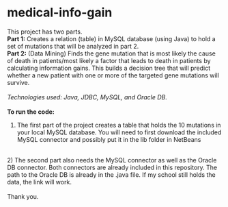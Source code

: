# medical-info-gain
This project has two parts.<br>
<b>Part 1:</b> Creates a relation (table) in MySQL database (using Java) to hold a set of mutations that will be analyzed in part 2.<br>
<b>Part 2:</b> (Data Mining) Finds the gene mutation that is most likely the cause of death in patients/most likely a factor that leads to death in patients by calculating information gains. This builds a decision tree that will predict whether a new patient with one or more of the targeted gene mutations will survive.<br><br>
<em>Technologies used: Java, JDBC, MySQL, and Oracle DB.</em>
<br><br>
<strong>To run the code:</strong>
<br>
1) The first part of the project creates a table that holds the 10 mutations in your local MySQL database. You will need to first download the included MySQL connector and possibly put it in the lib folder in NetBeans<br>
<br>
2) The second part also needs the MySQL connector as well as the Oracle DB connector. Both connectors are already included in this repository. The path to the Oracle DB is already in the .java file. If my school still holds the data, the link will work. <br><br>Thank you.

